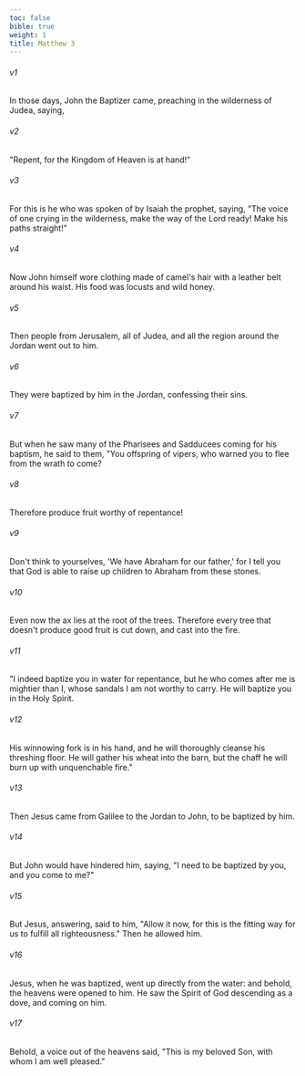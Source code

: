 ```yaml
---
toc: false
bible: true
weight: 1
title: Matthew 3
---
```




###### v1 
In those days, John the Baptizer came, preaching in the wilderness of Judea, saying, 

###### v2 
"Repent, for the Kingdom of Heaven is at hand!" 

###### v3 
For this is he who was spoken of by Isaiah the prophet, saying, "The voice of one crying in the wilderness, make the way of the Lord ready! Make his paths straight!" 

###### v4 
Now John himself wore clothing made of camel's hair with a leather belt around his waist. His food was locusts and wild honey. 

###### v5 
Then people from Jerusalem, all of Judea, and all the region around the Jordan went out to him. 

###### v6 
They were baptized by him in the Jordan, confessing their sins. 

###### v7 
But when he saw many of the Pharisees and Sadducees coming for his baptism, he said to them, "You offspring of vipers, who warned you to flee from the wrath to come? 

###### v8 
Therefore produce fruit worthy of repentance! 

###### v9 
Don't think to yourselves, 'We have Abraham for our father,' for I tell you that God is able to raise up children to Abraham from these stones. 

###### v10 
Even now the ax lies at the root of the trees. Therefore every tree that doesn't produce good fruit is cut down, and cast into the fire. 

###### v11 
"I indeed baptize you in water for repentance, but he who comes after me is mightier than I, whose sandals I am not worthy to carry. He will baptize you in the Holy Spirit. 

###### v12 
His winnowing fork is in his hand, and he will thoroughly cleanse his threshing floor. He will gather his wheat into the barn, but the chaff he will burn up with unquenchable fire." 

###### v13 
Then Jesus came from Galilee to the Jordan to John, to be baptized by him. 

###### v14 
But John would have hindered him, saying, "I need to be baptized by you, and you come to me?" 

###### v15 
But Jesus, answering, said to him, "Allow it now, for this is the fitting way for us to fulfill all righteousness." Then he allowed him. 

###### v16 
Jesus, when he was baptized, went up directly from the water: and behold, the heavens were opened to him. He saw the Spirit of God descending as a dove, and coming on him. 

###### v17 
Behold, a voice out of the heavens said, "This is my beloved Son, with whom I am well pleased."
